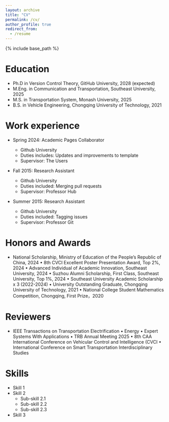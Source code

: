 ```yaml
---
layout: archive
title: "CV"
permalink: /cv/
author_profile: true
redirect_from:
  - /resume
---
```


{% include base_path %}

Education
======
* Ph.D in Version Control Theory, GitHub University, 2028 (expected)
* M.Eng. in Communication and Transportation, Southeast University, 2025
* M.S. in Transportation System, Monash University, 2025
* B.S. in Vehicle Engineering, Chongqing University of Technology, 2021

Work experience
======
* Spring 2024: Academic Pages Collaborator
  * Github University
  * Duties includes: Updates and improvements to template
  * Supervisor: The Users

* Fall 2015: Research Assistant
  * Github University
  * Duties included: Merging pull requests
  * Supervisor: Professor Hub

* Summer 2015: Research Assistant
  * Github University
  * Duties included: Tagging issues
  * Supervisor: Professor Git

Honors and Awards
======
* National Scholarship, Ministry of Education of the People’s Republic of China, 2024
•	8th CVCI Excellent Poster Presentation Award, Top 2%, 2024
•	Advanced Individual of Academic Innovation, Southeast University, 2024
•	Suzhou Alumni Scholarship, First Class, Southeast University, Top 1%, 2024
•	Southeast University Academic Scholarship x 3 (2022-2024)
•	University Outstanding Graduate, Chongqing University of Technology, 2021
•	National College Student Mathematics Competition, Chongqing, First Prize，2020

Reviewers
======
* IEEE Transactions on Transportation Electrification
•	Energy
•	Expert Systems With Applications
•	TRB Annual Meeting 2025
•	8th CAA International Conference on Vehicular Control and Intelligence (CVCI
•	International Conference on Smart Transportation Interdisciplinary Studies


Skills
======
* Skill 1
* Skill 2
  * Sub-skill 2.1
  * Sub-skill 2.2
  * Sub-skill 2.3
* Skill 3

  

